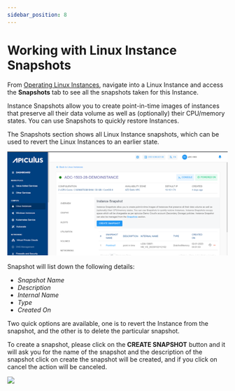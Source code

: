 ```yaml
---
sidebar_position: 8
---
```

# Working with Linux Instance Snapshots

From [Operating Linux Instances](https://docs.apiculus.com/hc/en-in/articles/12794520211357), navigate into a Linux Instance and access the **Snapshots** tab to see all the snapshots taken for this Instance.

Instance Snapshots allow you to create point-in-time images of instances that preserve all their data volume as well as (optionally) their CPU/memory states. You can use Snapshots to quickly restore Instances.

The Snapshots section shows all Linux Instance snapshots, which can be used to revert the Linux Instances to an earlier state.

![Linux Instance Snapshots](img/Snapshots.png)

Snapshot will list down the following details:

- _Snapshot Name_
- _Description_
- _Internal Name_
- _Type_
- _Created On_

Two quick options are available, one is to revert the Instance from the snapshot, and the other is to delete the particular snapshot.

To create a snapshot, please click on the **CREATE SNAPSHOT** button and it will ask you for the name of the snapshot and the description of the snapshot click on create the snapshot will be created, and if you click on cancel the action will be canceled.

![](https://lh4.googleusercontent.com/oKQvP57qge1z5vRJJ2tNtO1O5799LaiWzasAGrUof8hEonNd9q9kYy12oByjFFt2qmhPZrf9G-ArKTuVDQqsWDra_nCKGdw2hQKAV2cke3Gr4odfBBqxZ-6AHRbEzL9Ad6lA87SJfXPNzAKpjO1cUQ)